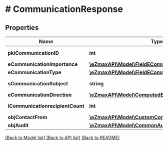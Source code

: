 # # CommunicationResponse

## Properties

Name | Type | Description | Notes
------------ | ------------- | ------------- | -------------
**pkiCommunicationID** | **int** | The unique ID of the Communication. |
**eCommunicationImportance** | [**\eZmaxAPI\Model\FieldECommunicationImportance**](FieldECommunicationImportance.md) |  |
**eCommunicationType** | [**\eZmaxAPI\Model\FieldECommunicationType**](FieldECommunicationType.md) |  |
**sCommunicationSubject** | **string** | The subject of the Communication |
**eCommunicationDirection** | [**\eZmaxAPI\Model\ComputedECommunicationDirection**](ComputedECommunicationDirection.md) |  |
**iCommunicationrecipientCount** | **int** | The count of Communicationrecipient |
**objContactFrom** | [**\eZmaxAPI\Model\CustomContactNameResponse**](CustomContactNameResponse.md) |  |
**objAudit** | [**\eZmaxAPI\Model\CommonAudit**](CommonAudit.md) |  |

[[Back to Model list]](../../README.md#models) [[Back to API list]](../../README.md#endpoints) [[Back to README]](../../README.md)
